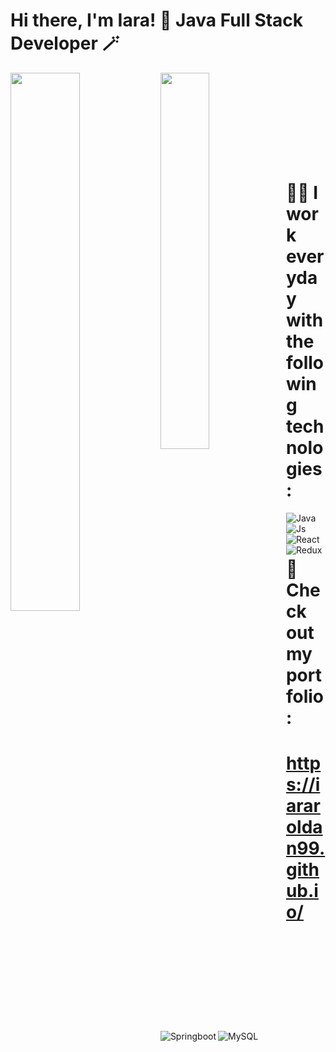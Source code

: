# Hi there, I'm Iara! 👋 Java Full Stack Developer 🪄
<img align="left" width="47%" src="https://github-readme-stats.vercel.app/api?username=iararoldan99&show_icons=true&theme=onedark" />
<img align="left" width="39.3%" src="https://github-readme-stats.vercel.app/api/top-langs/?username=iararoldan99&layout=compact&theme=onedark" />
<br/>
<br/>

<br/>

<br/>
<br/>
<br/>
<br/>
<br/>


# 👩‍💻  I work everyday with the following technologies: 
<img align="left" alt="Java" src="https://img.shields.io/badge/java-%23ED8B00.svg?style=for-the-badge&logo=java&logoColor=white" />
<img align="left" alt="Js" src="https://img.shields.io/badge/javascript-%23323330.svg?style=for-the-badge&logo=javascript&logoColor=%23F7DF1E" />
<img align="left" alt="React" src="https://img.shields.io/badge/react-%2320232a.svg?style=for-the-badge&logo=react&logoColor=%2361DAFB" />
<img align="left" alt="Redux" src="https://img.shields.io/badge/redux-%23593d88.svg?style=for-the-badge&logo=redux&logoColor=white" />
<img align="left" alt="Springboot" src="https://img.shields.io/badge/spring-%236DB33F.svg?style=for-the-badge&logo=spring&logoColor=white" />
<img align="left" alt="MySQL" src="https://img.shields.io/badge/mysql-%2300f.svg?style=for-the-badge&logo=mysql&logoColor=white" />

<br/>
<br/>


# 🚀 Check out my portfolio:

# https://iararoldan99.github.io/ 
